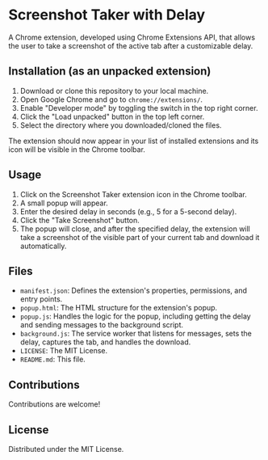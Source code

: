 # Screenshot Taker with Delay

A Chrome extension, developed using Chrome Extensions API, that allows the user to take a screenshot of the active tab after a customizable delay.

## Installation (as an unpacked extension)

1.  Download or clone this repository to your local machine.
2.  Open Google Chrome and go to `chrome://extensions/`.
3.  Enable "Developer mode" by toggling the switch in the top right corner.
4.  Click the "Load unpacked" button in the top left corner.
5.  Select the directory where you downloaded/cloned the files.

The extension should now appear in your list of installed extensions and its icon will be visible in the Chrome toolbar.

## Usage

1.  Click on the Screenshot Taker extension icon in the Chrome toolbar.
2.  A small popup will appear.
3.  Enter the desired delay in seconds (e.g., 5 for a 5-second delay).
4.  Click the "Take Screenshot" button.
5.  The popup will close, and after the specified delay, the extension will take a screenshot of the visible part of your current tab and download it automatically.

## Files

*   `manifest.json`: Defines the extension's properties, permissions, and entry points.
*   `popup.html`: The HTML structure for the extension's popup.
*   `popup.js`: Handles the logic for the popup, including getting the delay and sending messages to the background script.
*   `background.js`: The service worker that listens for messages, sets the delay, captures the tab, and handles the download.
*   `LICENSE`: The MIT License.
*   `README.md`: This file.

## Contributions

Contributions are welcome!

## License

Distributed under the MIT License.
